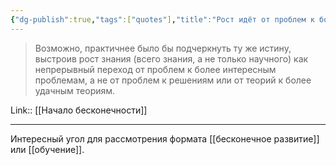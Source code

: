 ```yaml
---
{"dg-publish":true,"tags":["quotes"],"title":"Рост идёт от проблем к более интересным проблемам","date":"2021-09-13T20:13:00+03:00","modified_at":"2022-06-18T15:27:34+03:00","permalink":"/quotes/202109132013/","dgHomeLink":false,"dgPassFrontmatter":true}
---
```



> Возможно, практичнее было бы подчеркнуть ту же истину, выстроив рост знания (всего знания, а не только научного) как непрерывный переход от проблем к более интересным проблемам, а не от проблем к решениям или от теорий к более удачным теориям.

Link:: [[Начало бесконечности]]

---

Интересный угол для рассмотрения формата [[бесконечное развитие]] или [[обучение]].
